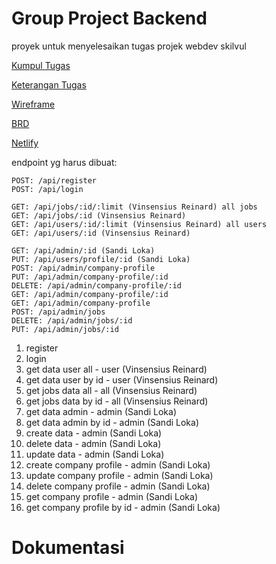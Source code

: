 # Group Project Backend

proyek untuk menyelesaikan tugas projek webdev skilvul

[Kumpul Tugas]()

[Keterangan Tugas]()

[Wireframe](https://whimsical.com/be-group-project-XUMwwdPSKg3taoLq7Z1KSt)

[BRD](https://whimsical.com/brd-job-advertising-be-group-project-F1EDTWnGoc65GesRBBBYve)

[Netlify]()

endpoint yg harus dibuat:
```
POST: /api/register
POST: /api/login

GET: /api/jobs/:id/:limit (Vinsensius Reinard) all jobs
GET: /api/jobs/:id (Vinsensius Reinard)
GET: /api/users/:id/:limit (Vinsensius Reinard) all users
GET: /api/users/:id (Vinsensius Reinard)

GET: /api/admin/:id (Sandi Loka)
PUT: /api/users/profile/:id (Sandi Loka)
POST: /api/admin/company-profile 
PUT: /api/admin/company-profile/:id 
DELETE: /api/admin/company-profile/:id 
GET: /api/admin/company-profile/:id 
GET: /api/admin/company-profile 
POST: /api/admin/jobs 
DELETE: /api/admin/jobs/:id 
PUT: /api/admin/jobs/:id 
```

1. register 
2. login 
3. get data user all - user (Vinsensius Reinard)
4. get data user by id - user (Vinsensius Reinard)
5. get jobs data all - all (Vinsensius Reinard)
6. get jobs data by id - all (Vinsensius Reinard)
7. get data admin - admin (Sandi Loka)
8. get data admin by id - admin (Sandi Loka)
9. create data - admin (Sandi Loka)
10. delete data - admin (Sandi Loka)
11. update data - admin (Sandi Loka)
12. create company profile - admin (Sandi Loka)
13. update company profile - admin (Sandi Loka)
14. delete company profile - admin (Sandi Loka)
15. get company profile - admin (Sandi Loka)
15. get company profile by id - admin (Sandi Loka)
# Dokumentasi
